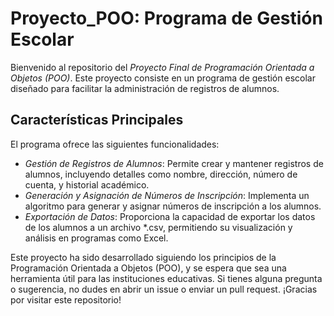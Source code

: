 # Proyecto_POO: Programa de Gestión Escolar

Bienvenido al repositorio del *Proyecto Final de Programación Orientada a Objetos (POO)*. Este proyecto consiste en un programa de gestión escolar diseñado para facilitar la administración de registros de alumnos.

## Características Principales

El programa ofrece las siguientes funcionalidades:

- *Gestión de Registros de Alumnos*: Permite crear y mantener registros de alumnos, incluyendo detalles como nombre, dirección, número de cuenta, y historial académico.
- *Generación y Asignación de Números de Inscripción*: Implementa un algoritmo para generar y asignar números de inscripción a los alumnos.
- *Exportación de Datos*: Proporciona la capacidad de exportar los datos de los alumnos a un archivo *.csv, permitiendo su visualización y análisis en programas como Excel.

Este proyecto ha sido desarrollado siguiendo los principios de la Programación Orientada a Objetos (POO), y se espera que sea una herramienta útil para las instituciones educativas. Si tienes alguna pregunta o sugerencia, no dudes en abrir un issue o enviar un pull request. ¡Gracias por visitar este repositorio!
